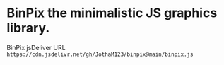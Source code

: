 # BinPix the minimalistic JS graphics library.


BinPix jsDeliver URL `https://cdn.jsdelivr.net/gh/JothaM123/binpix@main/binpix.js`
